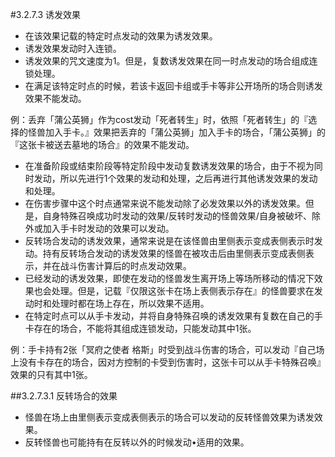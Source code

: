 #3.2.7.3        诱发效果
* 在该效果记载的特定时点发动的效果为诱发效果。
* 诱发效果发动时入连锁。
* 诱发效果的咒文速度为1。但是，复数诱发效果在同一时点发动的场合组成连锁处理。
* 在满足该特定时点的时候，若该卡返回卡组或手卡等非公开场所的场合则诱发效果不能发动。

例：丢弃「蒲公英狮」作为cost发动「死者转生」时，依照「死者转生」的『选择的怪兽加入手卡。』效果把丢弃的「蒲公英狮」加入手卡的场合，「蒲公英狮」的『这张卡被送去墓地的场合』的效果不能发动。
* 在准备阶段或结束阶段等特定阶段中发动复数诱发效果的场合，由于不视为同时发动，所以先进行1个效果的发动和处理，之后再进行其他诱发效果的发动和处理。
* 在伤害步骤中这个时点通常来说不能发动除了必发效果以外的诱发效果。但是，自身特殊召唤成功时发动的效果/反转时发动的怪兽效果/自身被破坏、除外或加入手卡时发动的效果可以发动。
* 反转场合发动的诱发效果，通常来说是在该怪兽由里侧表示变成表侧表示时发动。持有反转场合发动的诱发效果的怪兽在被攻击后由里侧表示变成表侧表示，并在战斗伤害计算后的时点发动效果。
* 已经发动的诱发效果，即使在发动的怪兽发生离开场上等场所移动的情况下效果也会处理。但是，记载『仅限这张卡在场上表侧表示存在』的怪兽要求在发动时和处理时都在场上存在，所以效果不适用。
* 在特定时点可以从手卡发动，并将自身特殊召唤的诱发效果有复数在自己的手卡存在的场合，不能将其组成连锁发动，只能发动其中1张。

例：手卡持有2张「冥府之使者 格斯」时受到战斗伤害的场合，可以发动『自己场上没有卡存在的场合，因对方控制的卡受到伤害时，这张卡可以从手卡特殊召唤』效果的只有其中1张。

##3.2.7.3.1        反转场合的效果
* 怪兽在场上由里侧表示变成表侧表示的场合可以发动的反转怪兽效果为诱发效果。
* 反转怪兽也可能持有在反转以外的时候发动•适用的效果。
